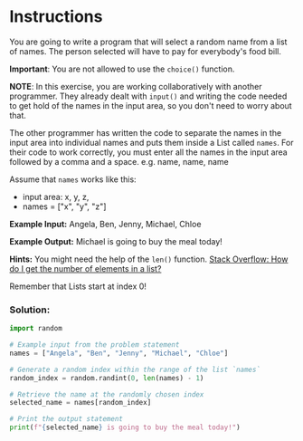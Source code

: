 # Instructions

You are going to write a program that will select a random name from a list of names. The person selected will have to pay for everybody's food bill.

**Important**: You are not allowed to use the `choice()` function.

**NOTE**: In this exercise, you are working collaboratively with another programmer. They already dealt with `input()` and writing the code needed to get hold of the names in the input area, so you don't need to worry about that.

The other programmer has written the code to separate the names in the input area into individual names and puts them inside a List called `names`. For their code to work correctly, you must enter all the names in the input area followed by a comma and a space. e.g. name, name, name

Assume that `names` works like this:

- input area: x, y, z,
- names = ["x", "y", "z"]


**Example Input:**
Angela, Ben, Jenny, Michael, Chloe

**Example Output:**
Michael is going to buy the meal today!

**Hints:**
You might need the help of the `len()` function. [Stack Overflow: How do I get the number of elements in a list?](https://stackoverflow.com/questions/1712227/how-do-i-get-the-number-of-elements-in-a-list)

Remember that Lists start at index 0!

### Solution:

``` python
import random

# Example input from the problem statement
names = ["Angela", "Ben", "Jenny", "Michael", "Chloe"]

# Generate a random index within the range of the list `names`
random_index = random.randint(0, len(names) - 1)

# Retrieve the name at the randomly chosen index
selected_name = names[random_index]

# Print the output statement
print(f"{selected_name} is going to buy the meal today!")
```
